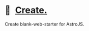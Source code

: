 # 📄 [Create.]

Create blank-web-starter for AstroJS.

[Create.]: https://npmjs.org/blank-web-starter
